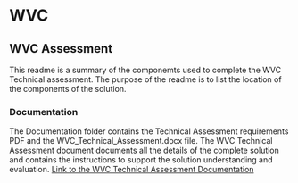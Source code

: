 # WVC
## WVC Assessment

This readme is a summary of the componemts used to complete the WVC Technical assessment. The purpose of the readme is to list the location of the components of the solution.

### Documentation
The Documentation folder contains the Technical Assessment requirements PDF and the WVC_Technical_Assessment.docx file.  The WVC Technical Assessment document documents all the details of the complete solution and contains the instructions to support the solution understanding and evaluation. 
[Link to the WVC Technical Assessment Documentation](https://github.com/stevcole/wvc/tree/master/Documentation)

